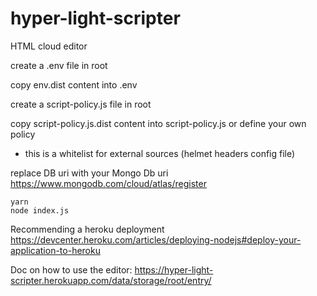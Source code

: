 # hyper-light-scripter

HTML cloud editor

create a .env file in root

copy env.dist content into .env

create a script-policy.js file in root

copy script-policy.js.dist content into script-policy.js or define your own policy 
* this is a whitelist for external sources (helmet headers config file)

replace DB uri with your Mongo Db uri https://www.mongodb.com/cloud/atlas/register


```
yarn
node index.js
```

Recommending a heroku deployment https://devcenter.heroku.com/articles/deploying-nodejs#deploy-your-application-to-heroku


Doc on how to use the editor: https://hyper-light-scripter.herokuapp.com/data/storage/root/entry/
